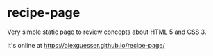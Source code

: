 # recipe-page

Very simple static page to review concepts about HTML 5 and CSS 3.

It's online at https://alexguesser.github.io/recipe-page/
